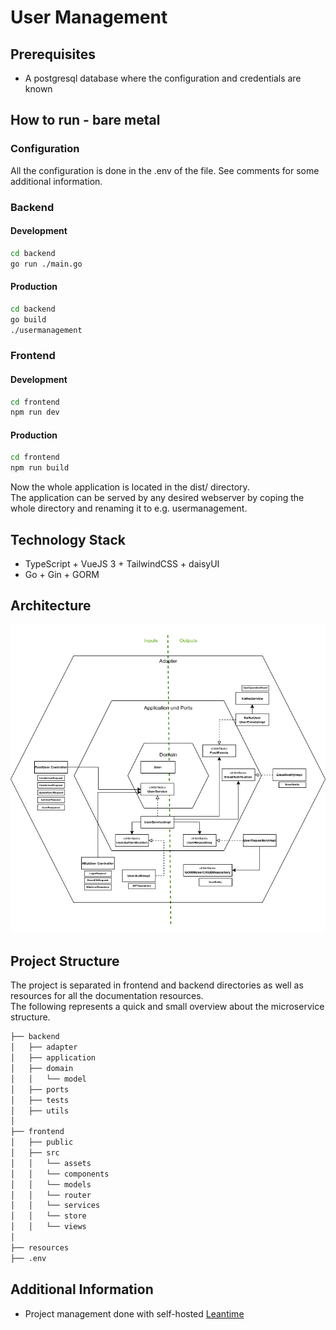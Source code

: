 # User Management

## Prerequisites
* A postgresql database where the configuration and credentials are known

## How to run - bare metal

### Configuration
All the configuration is done in the .env of the file. See comments for some additional information.

### Backend
#### Development
```bash
cd backend
go run ./main.go
```
#### Production
```bash
cd backend
go build
./usermanagement
```
### Frontend
#### Development
```bash
cd frontend
npm run dev
```
#### Production
```bash
cd frontend
npm run build
```
Now the whole application is located in the dist/ directory.<br>
The application can be served by any desired webserver by coping the whole directory and renaming it to e.g. usermanagement. 

## Technology Stack
* TypeScript + VueJS 3 + TailwindCSS + daisyUI 
* Go + Gin + GORM

## Architecture
![architecture](./resources/usermangement_architecture.png?raw=true "Usermanagement Architecture")

## Project Structure
The project is separated in frontend and backend directories as well as resources for all the documentation resources.<br>
The following represents a quick and small overview about the microservice structure.
```bash
├── backend
│   ├── adapter
│   ├── application
│   ├── domain
│   │   └── model
│   ├── ports
│   ├── tests
│   ├── utils
│ 
├── frontend
│   ├── public
│   ├── src
│   │   └── assets
│   │   └── components
│   │   └── models
│   │   └── router
│   │   └── services
│   │   └── store
│   │   └── views
│ 
├── resources
├── .env
```

## Additional Information
* Project management done with self-hosted [Leantime](https://github.com/Leantime/leantime)